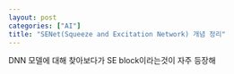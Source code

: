 ```yaml
---
layout: post
categories: ["AI"]
title: "SENet(Squeeze and Excitation Network) 개념 정리"
---
```

DNN 모델에 대해 찾아보다가 SE block이라는것이 자주 등장해 